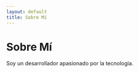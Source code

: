 ```yaml
---
layout: default
title: Sobre Mí
---
```


# Sobre Mí  
Soy un desarrollador apasionado por la tecnología.  
